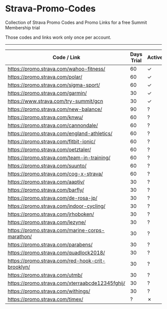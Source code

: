 # Strava-Promo-Codes
Collection of Strava Promo Codes and Promo Links for a free Summit Membership trial

Those codes and links work only once per account.

***

Code / Link | Days Trial | Active
--- | --- | ---
https://promo.strava.com/wahoo-fitness/ | 60 | ✓
https://promo.strava.com/polar/ | 60 | ✓
https://promo.strava.com/sigma-sport/ | 60 | ✓
https://promo.strava.com/garmin/ | 30 | ✓
https://www.strava.com/try-summit/gcn | 30 | ✓
https://promo.strava.com/new-balance/ | 90 | ?
https://promo.strava.com/knwu/ | 60 | ?
https://promo.strava.com/cannondale/ | 60 | ?
https://promo.strava.com/england-athletics/ | 60 | ?
https://promo.strava.com/fitbit-ionic/ | 60 | ?
https://promo.strava.com/oetztaler/ | 60 | ?
https://promo.strava.com/team-in-training/ | 60 | ?
https://promo.strava.com/suunto/ | 60 | ?
https://promo.strava.com/cog-x-strava/ | 60 | ?
https://promo.strava.com/aaptiv/ | 30 | ?
https://promo.strava.com/barfly/ | 30 | ?
https://promo.strava.com/de-rosa-jp/ | 30 | ?
https://promo.strava.com/indoor-cycling/ | 30 | ?
https://promo.strava.com/jrhoboken/ | 30 | ?
https://promo.strava.com/lezyne/ | 30 | ?
https://promo.strava.com/marine-corps-marathon/ | 30 | ?
https://promo.strava.com/parabens/ | 30 | ?
https://promo.strava.com/quadlock2018/ | 30 | ?
https://promo.strava.com/red-hook-crit-brooklyn/ | 30 | ?
https://promo.strava.com/utmb/ | 30 | ?
https://promo.strava.com/xterraabcde12345fghij/ | 30 | ?
https://promo.strava.com/withings/ | 30 | ?
https://promo.strava.com/timex/ | ? | ✗
